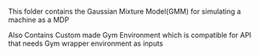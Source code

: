 This folder contains the Gaussian Mixture Model(GMM) for simulating a machine as a MDP

Also Contains Custom made Gym Environment which is compatible for API that needs Gym wrapper environment as inputs
